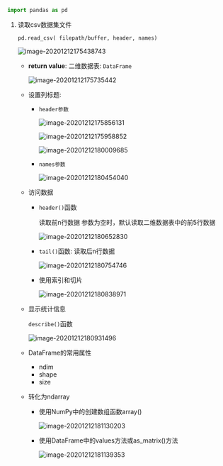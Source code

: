 ```python
import pandas as pd	
```

1. 读取csv数据集文件

   `pd.read_csv( filepath/buffer, header, names)`

   ![image-20201212175438743](https://i.loli.net/2020/12/13/o451gChcfP3q8nx.png)

   - **return value**: 二维数据表: `DataFrame`

     ![image-20201212175735442](https://i.loli.net/2020/12/13/NB1aC59cFQneTIK.png)

   - 设置列标题: 

     - `header参数`

       ![image-20201212175856131](https://i.loli.net/2020/12/13/OQNDdtjXWEz9iAm.png)

       ![image-20201212175958852](https://i.loli.net/2020/12/13/mKNUosrOAZ9jXSI.png)

       ![image-20201212180009685](https://i.loli.net/2020/12/13/VaSlKNe8yg4jWfX.png)

     - `names参数`

       ![image-20201212180454040](https://i.loli.net/2020/12/13/b49KqgM71YnpSxm.png)

   - 访问数据

     - `header()`函数

       读取前n行数据
       参数为空时，默认读取二维数据表中的前5行数据

       ![image-20201212180652830](https://i.loli.net/2020/12/13/5Km6T4czCIqkELH.png)

     - `tail()`函数: 读取后n行数据

       ![image-20201212180754746](https://i.loli.net/2020/12/13/yfYo12uRrvEIjLx.png)

     - 使用索引和切片

       ![image-20201212180838971](https://i.loli.net/2020/12/13/sot8NeERId7OGXV.png)

   - 显示统计信息

     `describe()`函数

     ![image-20201212180931496](https://i.loli.net/2020/12/13/x9lkvw6LWU5iqOa.png)

   - DataFrame的常用属性

     - ndim
     - shape
     - size

   - 转化为ndarray

     - 使用NumPy中的创建数组函数array()

       ![image-20201212181130203](https://i.loli.net/2020/12/13/Yj7A6XLzxpkD1gM.png)

     - 使用DataFrame中的values方法或as_matrix()方法

       ![image-20201212181139353](https://i.loli.net/2020/12/13/PsGf9JvQgkwoS1I.png)

